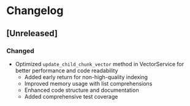 # Changelog

## [Unreleased]

### Changed
- Optimized `update_child_chunk_vector` method in VectorService for better performance and code readability
  - Added early return for non-high-quality indexing
  - Improved memory usage with list comprehensions
  - Enhanced code structure and documentation
  - Added comprehensive test coverage 